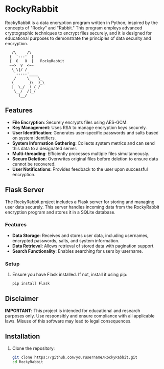 # RockyRabbit

RockyRabbit is a data encryption program written in Python, inspired by the concepts of "Rocky" and "Rabbit." This program employs advanced cryptographic techniques to encrypt files securely, and it is designed for educational purposes to demonstrate the principles of data security and encryption.

       /\     /\ 
      {  `---'  }
      {  O   O  }   RockyRabbit
      ~~>  V  <~~
       \ \|/ /
        `-----'____
        /     \    \_
       {       }\  )_\
       |  \_/  ) / /
        \__/  /(_/  
          (__/

## Features

- **File Encryption**: Securely encrypts files using AES-GCM.
- **Key Management**: Uses RSA to manage encryption keys securely.
- **User Identification**: Generates user-specific passwords and salts based on system identifiers.
- **System Information Gathering**: Collects system metrics and can send this data to a designated server.
- **Multi-threading**: Efficiently processes multiple files simultaneously.
- **Secure Deletion**: Overwrites original files before deletion to ensure data cannot be recovered.
- **User Notifications**: Provides feedback to the user upon successful encryption.

## Flask Server

The RockyRabbit project includes a Flask server for storing and managing user data securely. This server handles incoming data from the RockyRabbit encryption program and stores it in a SQLite database.

### Features

- **Data Storage**: Receives and stores user data, including usernames, encrypted passwords, salts, and system information.
- **Data Retrieval**: Allows retrieval of stored data with pagination support.
- **Search Functionality**: Enables searching for users by username.

### Setup

1. Ensure you have Flask installed. If not, install it using pip:
   ```bash
   pip install Flask

## Disclaimer

**IMPORTANT**: This project is intended for educational and research purposes only. Use responsibly and ensure compliance with all applicable laws. Misuse of this software may lead to legal consequences. 

## Installation

1. Clone the repository:
   ```bash
   git clone https://github.com/yourusername/RockyRabbit.git
   cd RockyRabbit
